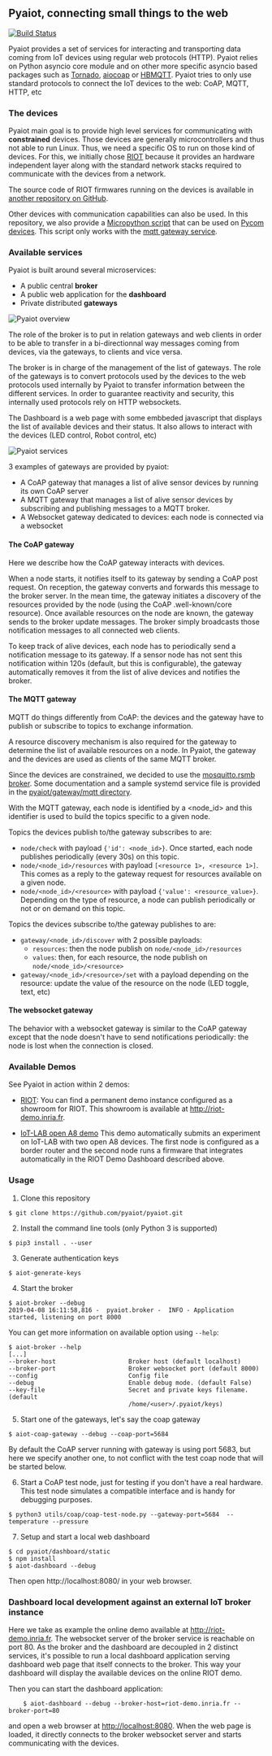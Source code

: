 ## Pyaiot, connecting small things to the web

[![Build Status](https://travis-ci.org/pyaiot/pyaiot.svg?branch=master)](https://travis-ci.org/pyaiot/pyaiot)

Pyaiot provides a set of services for interacting and transporting data coming
from IoT devices using regular web protocols (HTTP). Pyaiot
relies on Python asyncio core module and on other more specific asyncio based
packages such as [Tornado](http://www.tornadoweb.org/en/stable/),
[aiocoap](http://aiocoap.readthedocs.io/en/latest/) or
[HBMQTT](http://hbmqtt.readthedocs.io/en/latest/index.html).
Pyaiot tries to only use standard protocols to connect the IoT devices to the
web: CoAP, MQTT, HTTP, etc

### The devices

Pyaiot main goal is to provide high level services for communicating
with **constrained** devices.
Those devices are generally microcontrollers and thus not able to run Linux.
Thus, we need a specific OS to run on those kind of devices. For this, we
initially chose [RIOT](https://riot-os.org) because it provides an hardware
independent layer along with the standard network stacks required to
communicate with the devices from a network.

The source code of RIOT firmwares running on the devices is available in
[another repository on GitHub](https://github.com/pyaiot/riot-firmwares).

Other devices with communication capabilities can also be used. In this
repository, we also provide a [Micropython script](utils/pycom) that can be
used on [Pycom devices](https://www.pycom.io/).
This script only works with the [mqtt gateway service](pyaiot/gateway/mqtt).

### Available services

Pyaiot is built around several microservices:
* A public central **broker**
* A public web application for the **dashboard**
* Private distributed **gateways**

![Pyaiot overview](./misc/images/pyaiot_overview.png)

The role of the broker is to put in relation gateways and web clients in
order to be able to transfer in a bi-directionnal way messages coming from
devices, via the gateways, to clients and vice versa.

The broker is in charge of the management of the list of gateways. The role of
the gateways is to convert protocols used by the devices to the web protocols
used internally by Pyaiot to transfer information between the different
services. In order to guarantee reactivity and security, this internally used
protocols rely on HTTP websockets.

The Dashboard is a web page with some embbeded javascript that displays the
list of available devices and their status. It also allows to interact with the
devices (LED control, Robot control, etc)

![Pyaiot services](./misc/images/pyaiot_services.png)

3 examples of gateways are provided by pyaiot:
* A CoAP gateway that manages a list of alive sensor devices by running its own
CoAP server
* A MQTT gateway that manages a list of alive sensor devices by subscribing and
publishing messages to a MQTT broker.
* A Websocket gateway dedicated to devices: each node is connected via a
websocket

#### The CoAP gateway

Here we describe how the CoAP gateway interacts with devices.

When a node starts, it notifies itself to its gateway by sending a CoAP
post request. On reception, the gateway converts and forwards this message to
the broker server. In the mean time, the gateway initiates a discovery of the
resources provided by the node (using the CoAP .well-known/core resource).
Once available resources on the node are known, the gateway sends to the broker
update messages.
The broker simply broadcasts those notification messages to all connected
web clients.

To keep track of alive devices, each node has to periodically send a notification
message to its gateway.
If a sensor node has not sent this notification within 120s (default,
but this is configurable), the gateway automatically removes it from the list
of alive devices and notifies the broker.

#### The MQTT gateway

MQTT do things differently from CoAP: the devices and the gateway have to publish
or subscribe to topics to exchange information.

A resource discovery mechanism is also required for the gateway to determine
the list of available resources on a node. In Pyaiot, the gateway and the devices
are used as clients of the same MQTT broker.

Since the devices are constrained, we decided to use the
[mosquitto.rsmb broker](https://github.com/eclipse/mosquitto.rsmb). Some
documentation and a sample systemd service file is provided in the
[pyaiot/gateway/mqtt directory](./pyaiot/gateway/mqtt/systemd).

With the MQTT gateway, each node is identified by a \<node_id\> and this
identifier is used to build the topics specific to a given node.

Topics the devices publish to/the gateway subscribes to are:
* `node/check` with payload `{'id': <node_id>}`. Once started, each node
  publishes periodically (every 30s) on this topic.
* `node/<node_id>/resources` with payload `[<resource 1>, <resource 1>]`. This
comes as a reply to the gateway request for resources available on a given node.
* `node/<node_id>/<resource>` with payload `{'value': <resource_value>}`.
Depending on the type of resource, a node can publish periodically or not or on
demand on this topic.

Topics the devices subscribe to/the gateway publishes to are:
* `gateway/<node_id>/discover` with 2 possible payloads:
  * `resources`: then the node publish on `node/<node_id>/resources`
  * `values`: then, for each resource, the node publish on
    `node/<node_id>/<resource>`
* `gateway/<node_id>/<resource>/set` with a payload depending on the resource:
  update the value of the resource on the node (LED toggle, text, etc)

#### The websocket gateway

The behavior with a websocket gateway is similar to the CoAP gateway except
that the node doesn't have to send notifications periodically: the node is lost
when the connection is closed.

### Available Demos

See Pyaiot in action within 2 demos:
* [RIOT](http://riot-os.org): You can find a permanent demo instance configured
  as a showroom for RIOT. This showroom is available at
  http://riot-demo.inria.fr.

* [IoT-LAB open A8 demo](utils/iotlab)
  This demo automatically submits an experiment on IoT-LAB with two open A8
  devices. The first node is configured as a border router and the second node
  runs a firmware that integrates automatically in the RIOT Demo Dashboard
  described above.

### Usage

1. Clone this repository
  ```
  $ git clone https://github.com/pyaiot/pyaiot.git
  ```
2. Install the command line tools (only Python 3 is supported)
  ```
  $ pip3 install . --user
  ```
3. Generate authentication keys
  ```
  $ aiot-generate-keys
  ```
4. Start the broker
  ```
  $ aiot-broker --debug
  2019-04-08 16:11:58,816 -  pyaiot.broker -  INFO - Application started, listening on port 8000
  ```

  You can get more information on available option using `--help`:
  ```
  $ aiot-broker --help
  [...]
  --broker-host                    Broker host (default localhost)
  --broker-port                    Broker websocket port (default 8000)
  --config                         Config file
  --debug                          Enable debug mode. (default False)
  --key-file                       Secret and private keys filename. (default
                                   /home/<user>/.pyaiot/keys)
  ```
5. Start one of the gateways, let's say the coap gateway
  ```
  $ aiot-coap-gateway --debug --coap-port=5684
  ```
  By default the CoAP server running with gateway is using port 5683, but here
  we specify another one, to not conflict with the test coap node that will be
  started below.

6. Start a CoAP test node, just for testing if you don't have a real hardware.
  This test node simulates a compatible interface and is handy for debugging
  purposes.
  ```
  $ python3 utils/coap/coap-test-node.py --gateway-port=5684  --temperature --pressure
  ```
7. Setup and start a local web dashboard
  ```
  $ cd pyaiot/dashboard/static
  $ npm install
  $ aiot-dashboard --debug
```
  Then open http://localhost:8080/ in your web browser.


### Dashboard local development against an external IoT broker instance

Here we take as example the online demo available at http://riot-demo.inria.fr.
The websocket server of the broker service is reachable on port 80.
As the broker and the dashboard are decoupled in 2 distinct services,
it's possible to run a local dashboard application serving dashboard web page
that itself connects to the broker.
This way your dashboard will display the available devices on the online RIOT
demo.

Then you can start the dashboard application:
```
    $ aiot-dashboard --debug --broker-host=riot-demo.inria.fr --broker-port=80
```
and open a web browser at [http://localhost:8080](http://localhost:8080).
When the web page is loaded, it directly connects to the broker websocket
server and starts communicating with the devices.
